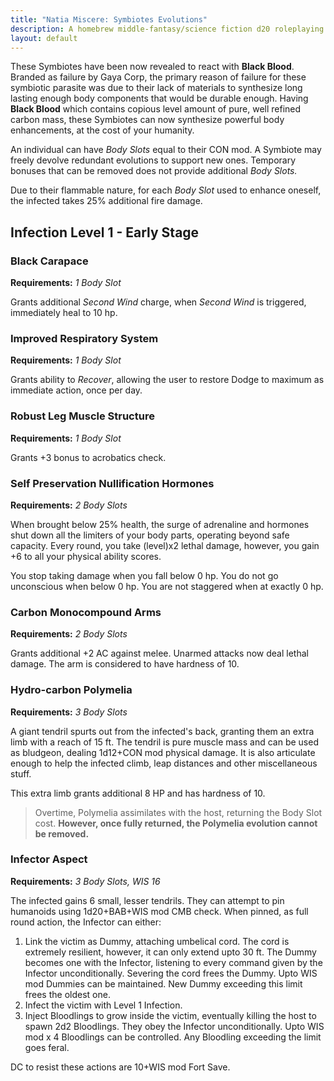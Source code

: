 ```yaml
---
title: "Natia Miscere: Symbiotes Evolutions"
description: A homebrew middle-fantasy/science fiction d20 roleplaying game system based on Pathfinder
layout: default
---
```


These Symbiotes have been now revealed to react with **Black Blood**. Branded as failure by Gaya Corp, the primary reason of failure for these symbiotic parasite was due to their lack of materials to synthesize long lasting enough body components that would be durable enough. Having **Black Blood** which contains copious level amount of pure, well refined carbon mass, these Symbiotes can now synthesize powerful body enhancements, at the cost of your humanity.

An individual can have *Body Slots* equal to their CON mod. A Symbiote may freely devolve redundant evolutions to support new ones. Temporary bonuses that can be removed does not provide additional *Body Slots.*

Due to their flammable nature, for each *Body Slot* used to enhance oneself, the infected takes 25% additional fire damage.

## Infection Level 1 - Early Stage

### Black Carapace

**Requirements:** *1 Body Slot*

Grants additional *Second Wind* charge, when *Second Wind* is triggered, immediately heal to 10 hp.

### Improved Respiratory System

**Requirements:** *1 Body Slot*

Grants ability to *Recover*, allowing the user to restore Dodge to maximum as immediate action, once per day.

### Robust Leg Muscle Structure

**Requirements:** *1 Body Slot*

Grants +3 bonus to acrobatics check.

### Self Preservation Nullification Hormones

**Requirements:** *2 Body Slots*

When brought below 25% health, the surge of adrenaline and hormones shut down all the limiters of your body parts, operating beyond safe capacity. Every round, you take (level)x2 lethal damage, however, you gain +6 to all your physical ability scores.

You stop taking damage when you fall below 0 hp. You do not go unconscious when below 0 hp. You are not staggered when at exactly 0 hp.

### Carbon Monocompound Arms

**Requirements:** *2 Body Slots*

Grants additional +2 AC against melee. Unarmed attacks now deal lethal damage. The arm is considered to have hardness of 10.

### Hydro-carbon Polymelia

**Requirements:** *3 Body Slots*

A giant tendril spurts out from the infected's back, granting them an extra limb with a reach of 15 ft. The tendril is pure muscle mass and can be used as bludgeon, dealing 1d12+CON mod physical damage. It is also articulate enough to help the infected climb, leap distances and other miscellaneous stuff.

This extra limb grants additional 8 HP and has hardness of 10.

> Overtime, Polymelia assimilates with the host, returning the Body Slot cost. **However, once fully returned, the Polymelia evolution cannot be removed.**

### Infector Aspect

**Requirements:** *3 Body Slots, WIS 16*

The infected gains 6 small, lesser tendrils. They can attempt to pin humanoids using 1d20+BAB+WIS mod CMB check. When pinned, as full round action, the Infector can either:

1. Link the victim as Dummy, attaching umbelical cord. The cord is extremely resilient, however, it can only extend upto 30 ft. The Dummy becomes one with the Infector, listening to every command given by the Infector unconditionally. Severing the cord frees the Dummy. Upto WIS mod Dummies can be maintained. New Dummy exceeding this limit frees the oldest one.
2. Infect the victim with Level 1 Infection.
3. Inject Bloodlings to grow inside the victim, eventually killing the host to spawn 2d2 Bloodlings. They obey the Infector unconditionally. Upto WIS mod x 4 Bloodlings can be controlled. Any Bloodling exceeding the limit goes feral.

DC to resist these actions are 10+WIS mod Fort Save.
